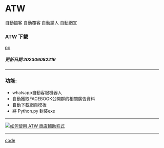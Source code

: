 # ATW

  自動搵客 自動覆客 自動請人 自動網宣


### ATW 下載

[pc](https://github.com/98672794/ATW/raw/main/ATW202306082216.exe)



##### 更新日期 202306082216 

---


### 功能:

  - whatsapp自動客服機器人
  - 自動獲取FACEBOOK公開群的相關廣告資料
  - 自動下載網頁模板
  - 將 Python.py 封裝exe


---


[![如何使用 ATW 商店輔助程式](https://i9.ytimg.com/vi/WT7Zqc2Nz-0/mqdefault.jpg?sqp=CJzch6QG-oaymwEmCMACELQB8quKqQMa8AEB-AH-CYAC0AWKAgwIABABGGUgWihKMA8=&rs=AOn4CLB9F_s5I4-VsoTziTRiOsM80SvE5g)](https://youtu.be/WT7Zqc2Nz-0 "如何使用 ATW 商店輔助程式")


---


[code](https://github.com/98672794/_atw)
